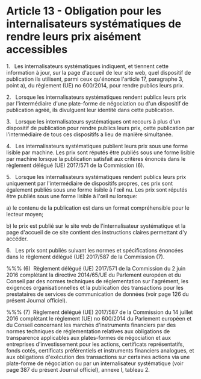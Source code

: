 # Article 13 - Obligation pour les internalisateurs systématiques de rendre leurs prix aisément accessibles


1.   Les internalisateurs systématiques indiquent, et tiennent cette information à jour, sur la page d'accueil de leur site web, quel dispositif de publication ils utilisent, parmi ceux qu'énonce l'article 17, paragraphe 3, point a), du règlement (UE) no 600/2014, pour rendre publics leurs prix.

2.   Lorsque les internalisateurs systématiques rendent publics leurs prix par l'intermédiaire d'une plate-forme de négociation ou d'un dispositif de publication agréé, ils divulguent leur identité dans cette publication.

3.   Lorsque les internalisateurs systématiques ont recours à plus d'un dispositif de publication pour rendre publics leurs prix, cette publication par l'intermédiaire de tous ces dispositifs a lieu de manière simultanée.

4.   Les internalisateurs systématiques publient leurs prix sous une forme lisible par machine. Les prix sont réputés être publiés sous une forme lisible par machine lorsque la publication satisfait aux critères énoncés dans le règlement délégué (UE) 2017/571 de la Commission (6).

5.   Lorsque les internalisateurs systématiques rendent publics leurs prix uniquement par l'intermédiaire de dispositifs propres, ces prix sont également publiés sous une forme lisible à l'œil nu. Les prix sont réputés être publiés sous une forme lisible à l'œil nu lorsque:

a) le contenu de la publication est dans un format compréhensible pour le lecteur moyen;

b) le prix est publié sur le site web de l'internalisateur systématique et la page d'accueil de ce site contient des instructions claires permettant d'y accéder.

6.   Les prix sont publiés suivant les normes et spécifications énoncées dans le règlement délégué (UE) 2017/587 de la Commission (7).

%%% (6)  Règlement délégué (UE) 2017/571 de la Commission du 2 juin 2016 complétant la directive 2014/65/UE du Parlement européen et du Conseil par des normes techniques de réglementation sur l'agrément, les exigences organisationnelles et la publication des transactions pour les prestataires de services de communication de données (voir page 126 du présent Journal officiel).

%%% (7)  Règlement délégué (UE) 2017/587 de la Commission du 14 juillet 2016 complétant le règlement (UE) no 600/2014 du Parlement européen et du Conseil concernant les marchés d'instruments financiers par des normes techniques de réglementation relatives aux obligations de transparence applicables aux plates-formes de négociation et aux entreprises d'investissement pour les actions, certificats représentatifs, fonds cotés, certificats préférentiels et instruments financiers analogues, et aux obligations d'exécution des transactions sur certaines actions via une plate-forme de négociation ou par un internalisateur systématique (voir page 387 du présent Journal officiel), annexe I, tableau 2.
